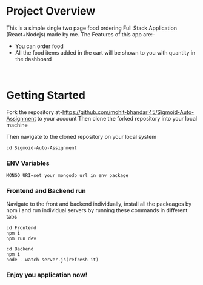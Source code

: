 # Project Overview

 This is a simple single two page food ordering Full Stack Application (React+Nodejs) made by me. The Features of this app are:-
- You can order food
- All the food items added in the cart will be shown to you with quantity in the dashboard

<br/>

# Getting Started

Fork the repository at-https://github.com/mohit-bhandari45/Sigmoid-Auto-Assignment to your account
Then clone the forked repository into your local machine

Then navigate to the cloned repository on your local system

``` 
cd Sigmoid-Auto-Assignment
```
 
### **ENV Variables**
```
MONGO_URI=set your mongodb url in env package
```


### **Frontend and Backend run**

Navigate to the front and backend individually, install all the packeages by npm i and run individual servers by running these commands in different tabs

``` 
cd Frontend
npm i
npm run dev
```
``` 
cd Backend
npm i
node --watch server.js(refresh it)
```

### Enjoy you application now!